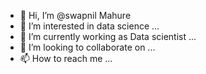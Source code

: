 - 👋 Hi, I’m @swapnil Mahure
- 👀 I’m interested in data science  ...
- 🌱 I’m currently working as Data scientist ...
- 💞️ I’m looking to collaborate on ...
- 📫 How to reach me ...

<!---
swapyface/swapyface is a ✨ special ✨ repository because its `README.md` (this file) appears on your GitHub profile.
You can click the Preview link to take a look at your changes.
--->
